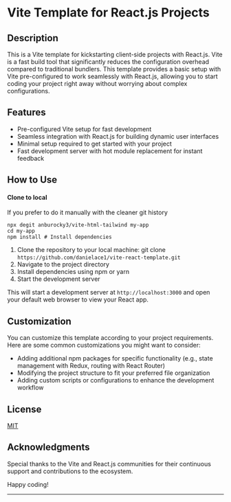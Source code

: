 # Vite Template for React.js Projects

## Description

This is a Vite template for kickstarting client-side projects with React.js. Vite is a fast build tool that significantly reduces the configuration overhead compared to traditional bundlers. This template provides a basic setup with Vite pre-configured to work seamlessly with React.js, allowing you to start coding your project right away without worrying about complex configurations.

## Features

- Pre-configured Vite setup for fast development
- Seamless integration with React.js for building dynamic user interfaces
- Minimal setup required to get started with your project
- Fast development server with hot module replacement for instant feedback

## How to Use

#### Clone to local

If you prefer to do it manually with the cleaner git history

```
npx degit anburocky3/vite-html-tailwind my-app
cd my-app
npm install # Install dependencies
```

1. Clone the repository to your local machine: git clone `https://github.com/danielace1/vite-react-template.git`
2. Navigate to the project directory
3. Install dependencies using npm or yarn
4. Start the development server

This will start a development server at `http://localhost:3000` and open your default web browser to view your React app.

## Customization

You can customize this template according to your project requirements. Here are some common customizations you might want to consider:

- Adding additional npm packages for specific functionality (e.g., state management with Redux, routing with React Router)
- Modifying the project structure to fit your preferred file organization
- Adding custom scripts or configurations to enhance the development workflow

## License

[MIT](./LICENSE)

## Acknowledgments

Special thanks to the Vite and React.js communities for their continuous support and contributions to the ecosystem.

Happy coding!

---
